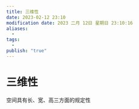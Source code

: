 ```yaml
---
title: 三维性
date: 2023-02-12 23:10
modification date: 2023 二月 12日 星期日 23:10:16
aliases:
  - 
tags:
  - 
publish: "true"
---
```


# 三维性

空间具有长、宽、高三方面的规定性